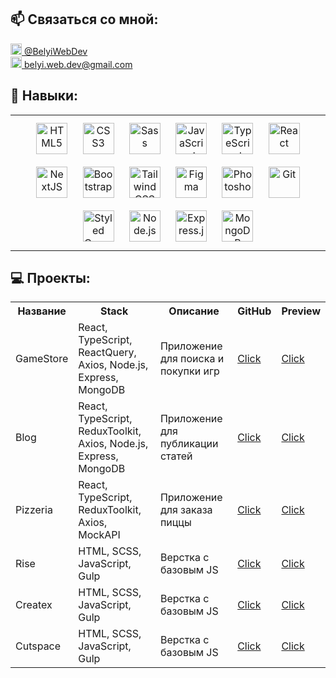  
## :mailbox: Cвязаться со мной:

<div>
  <div>
    <a href="https://t.me/BelyiWebDev" target="_blank">
      <img src="https://cdn-icons-png.flaticon.com/512/2111/2111646.png" width="18" height="18" alt="telegram group" />   @BelyiWebDev
    </a>
  </div>
  <div>
    <a href="mailto: belyi.web.dev@gmail.com" target="_blank">
      <img src="https://img.icons8.com/color/48/null/gmail--v1.png" width="18" height="18" alt="gmail" />   belyi.web.dev@gmail.com
    </a>
  </div>
</div>



## :muscle: Навыки: 
<table><tr><td valign="top" width="33%">

<div align="center">  
<a href="https://en.wikipedia.org/wiki/HTML5" target="_blank"><img style="margin: 10px" src="https://profilinator.rishav.dev/skills-assets/html5-original-wordmark.svg" alt="HTML5" height="50" /></a>
<a href="https://www.w3schools.com/css/" target="_blank"><img style="margin: 10px" src="https://profilinator.rishav.dev/skills-assets/css3-original-wordmark.svg" alt="CSS3" height="50" /></a>
<a href="https://sass-lang.com/" target="_blank"><img style="margin: 10px" src="https://profilinator.rishav.dev/skills-assets/sass-original.svg" alt="Sass" height="50" /></a>  
<a href="https://www.javascript.com/" target="_blank"><img style="margin: 10px" src="https://profilinator.rishav.dev/skills-assets/javascript-original.svg" alt="JavaScript" height="50" /></a> 
<a href="https://www.typescriptlang.org/" target="_blank"><img style="margin: 10px" src="https://profilinator.rishav.dev/skills-assets/typescript-original.svg" alt="TypeScript" height="50" /></a> 
<a href="https://reactjs.org/" target="_blank"><img style="margin: 10px" src="https://profilinator.rishav.dev/skills-assets/react-original-wordmark.svg" alt="React" height="50" /></a>  
<a href="https://nextjs.org/" target="_blank"><img style="margin: 10px" src="https://profilinator.rishav.dev/skills-assets/nextjs.png" alt="NextJS" height="50" /></a>
<a href="https://getbootstrap.com/docs/3.4/javascript/" target="_blank"><img style="margin: 10px" src="https://profilinator.rishav.dev/skills-assets/bootstrap-plain.svg" alt="Bootstrap" height="50" /></a>
<a href="https://www.tailwindcss.com/" target="_blank"><img style="margin: 10px" src="https://profilinator.rishav.dev/skills-assets/tailwindcss.svg" alt="Tailwind CSS" height="50" /></a> 
<a href="https://www.figma.com/" target="_blank"><img style="margin: 10px" src="https://profilinator.rishav.dev/skills-assets/figma-icon.svg" alt="Figma" height="50" /></a>
<a href="https://www.adobe.com/in/products/photoshop.html" target="_blank"><img style="margin: 10px" src="https://profilinator.rishav.dev/skills-assets/photoshop-plain.svg" alt="Photoshop" height="50" /></a>  
<a href="https://github.com/" target="_blank"><img style="margin: 10px" src="https://profilinator.rishav.dev/skills-assets/git-scm-icon.svg" alt="Git" height="50" /></a>  
<a href="https://styled-components.com/" target="_blank"><img style="margin: 10px" src="https://profilinator.rishav.dev/skills-assets/styled-components.png" alt="Styled Components" height="50" /></a>  
<a href="https://nodejs.org/" target="_blank"><img style="margin: 10px" src="https://profilinator.rishav.dev/skills-assets/nodejs-original-wordmark.svg" alt="Node.js" height="50" /></a>  
<a href="https://expressjs.com/" target="_blank"><img style="margin: 10px" src="https://profilinator.rishav.dev/skills-assets/express-original-wordmark.svg" alt="Express.js" height="50" /></a>  
<a href="https://www.mongodb.com/" target="_blank"><img style="margin: 10px" src="https://profilinator.rishav.dev/skills-assets/mongodb-original-wordmark.svg" alt="MongoDB" height="50" /></a> 

</div>

</td></tr></table>  


## 💻 Проекты:

<table>
      <tr>
        <th>Название</th>
        <th>Stack</th>
        <th>Описание</th>
        <th>GitHub</th>
        <th>Preview</th>
      </tr>
      <tr>
        <td>GameStore</td>
        <td>React, TypeScript, ReactQuery, Axios, Node.js, Express, MongoDB</td>
        <td>Приложение для поиска и покупки игр</td>
        <td>
          <a href="https://github.com/RuslanBeliy/game-store-updated" target="_blank">Click</a>
        </td>
        <td><a href="https://game-store-updated.vercel.app/" target="_blank">Click</a></td>
      </tr>
      <tr>
        <td>Blog</td>
        <td>React, TypeScript, ReduxToolkit, Axios, Node.js, Express, MongoDB</td>
        <td>Приложение для публикации статей</td>
        <td>
          <a href="https://github.com/RuslanBeliy/my-blog-client" target="_blank">Click</a>
        </td>
        <td><a href="https://my-blog-three-gules.vercel.app/" target="_blank">Click</a></td>
      </tr>
      <tr>
        <td>Pizzeria</td>
        <td>React, TypeScript, ReduxToolkit, Axios, MockAPI</td>
        <td>Приложение для заказа пиццы</td>
        <td>
          <a href="https://github.com/RuslanBeliy/pizza" target="_blank">Click</a>
        </td>
        <td><a href="https://pizza-omega-three.vercel.app/" target="_blank">Click</a></td>
      </tr>
      <tr>
        <td>Rise</td>
        <td>HTML, SCSS, JavaScript, Gulp</td>
        <td>Верстка с базовым JS</td>
        <td>
          <a href="https://github.com/RuslanBeliy/rise" target="_blank">Click</a>
        </td>
        <td><a href="https://ruslanbeliy.github.io/rise/" target="_blank">Click</a></td>
      </tr>
      <tr>
        <td>Createx</td>
        <td>HTML, SCSS, JavaScript, Gulp</td>
        <td>Верстка с базовым JS</td>
        <td>
          <a href="https://github.com/RuslanBeliy/createx" target="_blank">Click</a>
        </td>
        <td><a href="https://ruslanbeliy.github.io/createx/" target="_blank">Click</a></td>
      </tr>
      <tr>
        <td>Cutspace</td>
        <td>HTML, SCSS, JavaScript, Gulp</td>
        <td>Верстка с базовым JS</td>
        <td>
          <a href="https://github.com/RuslanBeliy/cutspace" target="_blank">Click</a>
        </td>
        <td><a href="https://ruslanbeliy.github.io/cutspace/" target="_blank">Click</a></td>
      </tr>
    </table>

